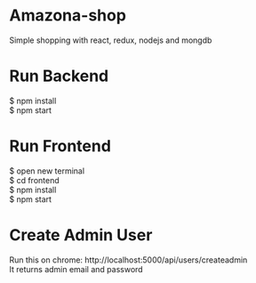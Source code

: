# Amazona-shop
Simple shopping with react, redux, nodejs and mongdb
# Run Backend
$ npm install  
$ npm start  
# Run Frontend
$ open new terminal  
$ cd frontend  
$ npm install  
$ npm start  
# Create Admin User
Run this on chrome: http://localhost:5000/api/users/createadmin  
It returns admin email and password
